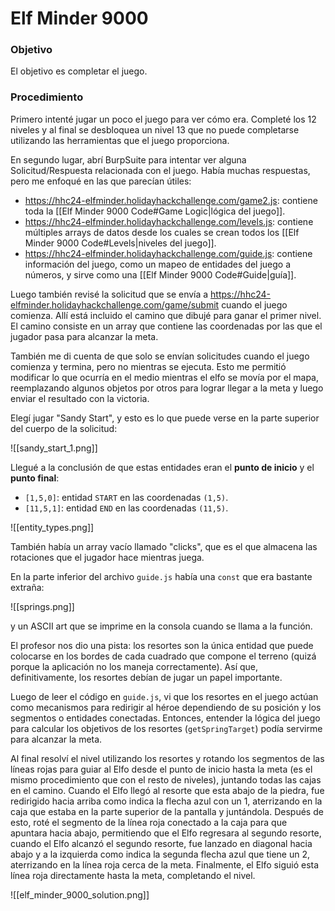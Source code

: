# Elf Minder 9000

### Objetivo
El objetivo es completar el juego.

### Procedimiento
Primero intenté jugar un poco el juego para ver cómo era. Completé los 12 niveles y al final se desbloquea un nivel 13 que no puede completarse utilizando las herramientas que el juego proporciona.

En segundo lugar, abrí BurpSuite para intentar ver alguna Solicitud/Respuesta relacionada con el juego. Había muchas respuestas, pero me enfoqué en las que parecían útiles:

- https://hhc24-elfminder.holidayhackchallenge.com/game2.js: contiene toda la [[Elf Minder 9000 Code#Game Logic|lógica del juego]].
- https://hhc24-elfminder.holidayhackchallenge.com/levels.js: contiene múltiples arrays de datos desde los cuales se crean todos los [[Elf Minder 9000 Code#Levels|niveles del juego]].
- https://hhc24-elfminder.holidayhackchallenge.com/guide.js: contiene información del juego, como un mapeo de entidades del juego a números, y sirve como una [[Elf Minder 9000 Code#Guide|guía]].

Luego también revisé la solicitud que se envía a https://hhc24-elfminder.holidayhackchallenge.com/game/submit cuando el juego comienza. Allí está incluido el camino que dibujé para ganar el primer nivel. El camino consiste en un array que contiene las coordenadas por las que el jugador pasa para alcanzar la meta.

También me di cuenta de que solo se envían solicitudes cuando el juego comienza y termina, pero no mientras se ejecuta. Esto me permitió modificar lo que ocurría en el medio mientras el elfo se movía por el mapa, reemplazando algunos objetos por otros para lograr llegar a la meta y luego enviar el resultado con la victoria.

Elegí jugar "Sandy Start", y esto es lo que puede verse en la parte superior del cuerpo de la solicitud:

![[sandy_start_1.png]]

Llegué a la conclusión de que estas entidades eran el **punto de inicio** y el **punto final**:
- `[1,5,0]`: entidad `START` en las coordenadas `(1,5)`.
- `[11,5,1]`: entidad `END` en las coordenadas `(11,5)`.

![[entity_types.png]]

También había un array vacío llamado "clicks", que es el que almacena las rotaciones que el jugador hace mientras juega.

En la parte inferior del archivo `guide.js` había una `const` que era bastante extraña:

![[springs.png]]

y un ASCII art que se imprime en la consola cuando se llama a la función.

El profesor nos dio una pista: los resortes son la única entidad que puede colocarse en los bordes de cada cuadrado que compone el terreno (quizá porque la aplicación no los maneja correctamente). Así que, definitivamente, los resortes debían de jugar un papel importante.

Luego de leer el código en `guide.js`, vi que los resortes en el juego actúan como mecanismos para redirigir al héroe dependiendo de su posición y los segmentos o entidades conectadas. Entonces, entender la lógica del juego para calcular los objetivos de los resortes (`getSpringTarget`) podía servirme para alcanzar la meta.

Al final resolví el nivel utilizando los resortes y rotando los segmentos de las líneas rojas para guiar al Elfo desde el punto de inicio hasta la meta (es el mismo procedimiento que con el resto de niveles), juntando todas las cajas en el camino. Cuando el Elfo llegó al resorte que esta abajo de la piedra, fue redirigido hacia arriba como indica la flecha azul con un 1, aterrizando en la caja que estaba en la parte superior de la pantalla y juntándola. Después de esto, roté el segmento de la línea roja conectado a la caja para que apuntara hacia abajo, permitiendo que el Elfo regresara al segundo resorte, cuando el Elfo alcanzó el segundo resorte, fue lanzado en diagonal hacia abajo y a la izquierda como indica la segunda flecha azul que tiene un 2, aterrizando en la línea roja cerca de la meta. Finalmente, el Elfo siguió esta línea roja directamente hasta la meta, completando el nivel. 

![[elf_minder_9000_solution.png]]
